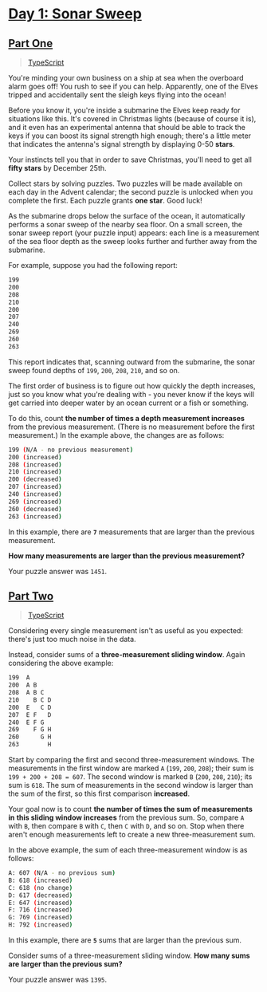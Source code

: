 # [Day 1: Sonar Sweep](https://adventofcode.com/2021/day/1)

## [Part One](https://adventofcode.com/2021/day/1#part1)

> [TypeScript](/solutions/typescript/2021/01/part_one.ts)

You're minding your own business on a ship at sea when the overboard alarm
goes off! You rush to see if you can help. Apparently, one of the Elves
tripped and accidentally sent the sleigh keys flying into the ocean!

Before you know it, you're inside a submarine the Elves keep ready for
situations like this. It's covered in Christmas lights (because of course it
is), and it even has an experimental antenna that should be able to track the
keys if you can boost its signal strength high enough; there's a little meter
that indicates the antenna's signal strength by displaying 0-50 **stars**.

Your instincts tell you that in order to save Christmas, you'll need to get
all **fifty stars** by December 25th.

Collect stars by solving puzzles. Two puzzles will be made available on each
day in the Advent calendar; the second puzzle is unlocked when you complete
the first. Each puzzle grants **one star**. Good luck!

As the submarine drops below the surface of the ocean, it automatically
performs a sonar sweep of the nearby sea floor. On a small screen, the sonar
sweep report (your puzzle input) appears: each line is a measurement of the
sea floor depth as the sweep looks further and further away from the submarine.

For example, suppose you had the following report:

```sh
199
200
208
210
200
207
240
269
260
263
```

This report indicates that, scanning outward from the submarine, the sonar
sweep found depths of `199`, `200`, `208`, `210`, and so on.

The first order of business is to figure out how quickly the depth increases,
just so you know what you're dealing with - you never know if the keys will
get carried into deeper water by an ocean current or a fish or something.

To do this, count **the number of times a depth measurement increases** from
the previous measurement. (There is no measurement before the first
measurement.) In the example above, the changes are as follows:

```sh
199 (N/A - no previous measurement)
200 (increased)
208 (increased)
210 (increased)
200 (decreased)
207 (increased)
240 (increased)
269 (increased)
260 (decreased)
263 (increased)
```

In this example, there are **`7`** measurements that are larger than the
previous measurement.

**How many measurements are larger than the previous measurement?**

Your puzzle answer was `1451`.

## [Part Two](https://adventofcode.com/2021/day/1#part2)

> [TypeScript](/solutions/typescript/2021/01/part_two.ts)

Considering every single measurement isn't as useful as you expected: there's
just too much noise in the data.

Instead, consider sums of a **three-measurement sliding window**. Again
considering the above example:

```sh
199  A
200  A B
208  A B C
210    B C D
200  E   C D
207  E F   D
240  E F G
269    F G H
260      G H
263        H
```

Start by comparing the first and second three-measurement windows. The
measurements in the first window are marked `A` (`199`, `200`, `208`); their
sum is `199 + 200 + 208 = 607`. The second window is marked `B` (`200`, `208`,
`210`); its sum is `618`. The sum of measurements in the second window is
larger than the sum of the first, so this first comparison **increased**.

Your goal now is to count **the number of times the sum of measurements in**
**this sliding window increases** from the previous sum. So, compare `A` with
`B`, then compare `B` with `C`, then `C` with `D`, and so on. Stop when there
aren't enough measurements left to create a new three-measurement sum.

In the above example, the sum of each three-measurement window is as follows:

```sh
A: 607 (N/A - no previous sum)
B: 618 (increased)
C: 618 (no change)
D: 617 (decreased)
E: 647 (increased)
F: 716 (increased)
G: 769 (increased)
H: 792 (increased)
```

In this example, there are **`5`** sums that are larger than the previous sum.

Consider sums of a three-measurement sliding window. **How many sums are**
**larger than the previous sum?**

Your puzzle answer was `1395`.

